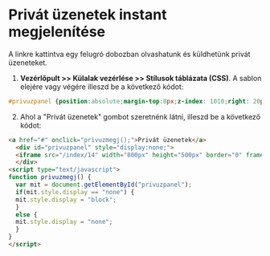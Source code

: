 # Privát üzenetek instant megjelenítése

A linkre kattintva egy felugró dobozban olvashatunk és küldhetünk privát üzeneteket.

1. **Vezérlőpult >> Külalak vezérlése >> Stílusok táblázata (CSS)**. A sablon elejére vagy végére illeszd be a következő kódot: 

```css
#privuzpanel {position:absolute;margin-top:8px;z-index: 1010;right: 20px;border:1px solid #ddd;-webkit-box-shadow: 0 0 10px 2px #333;box-shadow: 0 0 10px 2px #333;}
```

2. Ahol a "Privát üzenetek" gombot szeretnénk látni, illeszd be a következő kódot: 

```html
<a href="#" onclick="privuzmegj();">Privát üzenetek</a>  
  <div id="privuzpanel" style="display:none;">  
  <iframe src="/index/14" width="800px" height="500px" border="0" frameborder="0"></iframe>  
  </div>  
<script type="text/javascript">  
function privuzmegj() {  
  var mit = document.getElementById("privuzpanel");  
  if(mit.style.display == "none") {  
  mit.style.display = "block";  
  }  
  else {  
  mit.style.display = "none";  
  }  
}  
</script>
```
